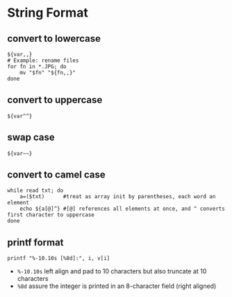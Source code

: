 # String Format

## convert to lowercase
```
${var,,}
# Example: rename files
for fn in *.JPG; do
    mv "$fn" "${fn,,}"
done
```

## convert to uppercase
```
${var^^}
```

## swap case
```
${var~~}
```

## convert to camel case
```
while read txt; do
    a=($txt)      #treat as array init by parentheses, each word an element
    echo ${a[@]^} #[@] references all elements at once, and ^ converts first character to uppercase
done
```

## printf format
`printf "%-10.10s [%8d]:", i, v[i]`
- `%-10.10s` left align and pad to 10 characters but also truncate at 10 characters
- `%8d` assure the integer is printed in an 8-character field (right aligned)
